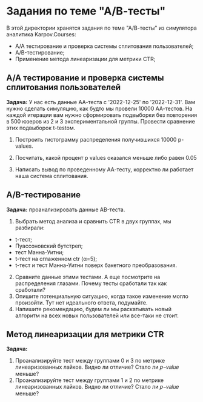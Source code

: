 # Задания по теме "А/В-тесты"

В этой директории хранятся задания по теме "А/В-тесты" из симулятора аналитика Karpov.Courses:   
- A/A тестирование и проверка системы сплитования пользователей;
- A/B-тестирование;
- Применение метода линеаризации для метрики CTR;

## A/A тестирование и проверка системы сплитования пользователей
**Задача:** У нас есть данные АА-теста с '2022-12-25' по '2022-12-31'. Вам нужно сделать симуляцию, как будто мы провели 10000 АА-тестов. На каждой итерации вам нужно сформировать подвыборки без повторения в 500 юзеров из 2 и 3 экспериментальной группы. Провести сравнение этих подвыборок t-testом.

1. Построить гистограмму распределения получившихся 10000 p-values.

2. Посчитать, какой процент p values оказался меньше либо равен 0.05

3. Написать вывод по проведенному АА-тесту, корректно ли работает наша система сплитования.

## A/B-тестирование
**Задача:** проанализировать данные АB-теста. 

1. Выбрать метод анализа и сравнить CTR в двух группах, мы разбирали:
* t-тест;
* Пуассоновский бутстреп;
* тест Манна-Уитни;
* t-тест на сглаженном ctr (α=5);
* t-тест и тест Манна-Уитни поверх бакетного преобразования. 

2. Сравните данные этими тестами. А еще посмотрите на распределения глазами. Почему тесты сработали так как сработали? 
3. Опишите потенциальную ситуацию, когда такое изменение могло произойти. Тут нет идеального ответа, подумайте.
4. Напишите рекомендацию, будем ли мы раскатывать новый алгоритм на всех новых пользователей или все-таки не стоит.


## Метод линеаризации для метрики CTR
**Задача:**

1. Проанализируйте тест между группами 0 и 3 по метрике линеаризованных лайков. Видно ли отличие? Стало ли 𝑝−𝑣𝑎𝑙𝑢𝑒 меньше?
2. Проанализируйте тест между группами 1 и 2 по метрике линеаризованных лайков. Видно ли отличие? Стало ли 𝑝−𝑣𝑎𝑙𝑢𝑒 меньше?
